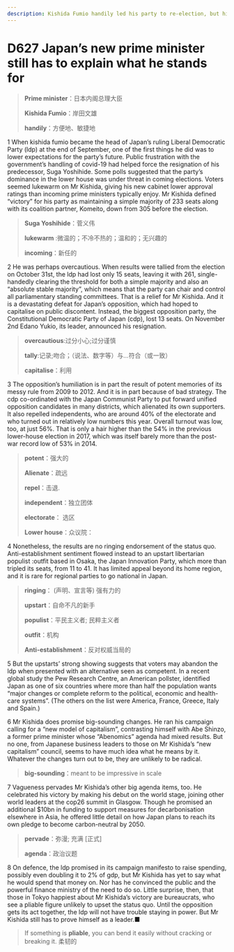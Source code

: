 ```yaml
---
description: Kishida Fumio handily led his party to re-election, but his agenda remains vague
---
```


# D627 Japan’s new prime minister still has to explain what he stands for
> **Prime minister**：日本内阁总理大臣
 > 
> **Kishida Fumio**：岸田文雄
 > 
> **handily**：方便地、敏捷地
 > 

1 When kishida fumio became the head of Japan’s ruling Liberal Democratic Party (ldp) at the end of September, one of the first things he did was to lower expectations for the party’s future. Public frustration with the government’s handling of covid-19 had helped force the resignation of his predecessor, Suga Yoshihide. Some polls suggested that the party’s dominance in the lower house was under threat in coming elections. Voters seemed lukewarm on Mr Kishida, giving his new cabinet lower approval ratings than incoming prime ministers typically enjoy. Mr Kishida defined “victory” for his party as maintaining a simple majority of 233 seats along with its coalition partner, Komeito, down from 305 before the election.

> **Suga Yoshihide**：菅义伟
>
> **lukewarm** :微温的；不冷不热的；温和的；无兴趣的
>
> **incoming**：新任的
>

2 He was perhaps overcautious. When results were tallied from the election on October 31st, the ldp had lost only 15 seats, leaving it with 261, single-handedly clearing the threshold for both a simple majority and also an “absolute stable majority”, which means that the party can chair and control all parliamentary standing committees. That is a relief for Mr Kishida. And it is a devastating defeat for Japan’s opposition, which had hoped to capitalise on public discontent. Instead, the biggest opposition party, the Constitutional Democratic Party of Japan (cdp), lost 13 seats. On November 2nd Edano Yukio, its leader, announced his resignation.

> **overcautious**:过分小心;过分谨慎
>
> **tally**:记录;吻合；（说法、数字等）与…符合（或一致）
>
> **capitalise**：利用
>

3 The opposition’s humiliation is in part the result of potent memories of its messy rule from 2009 to 2012. And it is in part because of bad strategy. The cdp co-ordinated with the Japan Communist Party to put forward unified opposition candidates in many districts, which alienated its own supporters. It also repelled independents, who are around 40% of the electorate and who turned out in relatively low numbers this year. Overall turnout was low, too, at just 56%. That is only a hair higher than the 54% in the previous lower-house election in 2017, which was itself barely more than the post-war record low of 53% in 2014.

> **potent**：强大的
>
> **Alienate**：疏远
>
> **repel**：击退.
>
> **independent**：独立团体
>
> **electorate**： 选区
>
> **Lower house**：众议院：
>

4 Nonetheless, the results are no ringing endorsement of the status quo. Anti-establishment sentiment flowed instead to an upstart libertarian populist :outfit based in Osaka, the Japan Innovation Party, which more than tripled its seats, from 11 to 41. It has limited appeal beyond its home region, and it is rare for regional parties to go national in Japan.

> **ringing**： (声明、宣言等) 强有力的
>
> **upstart**：自命不凡的新手
>
> **populist**：平民主义者; 民粹主义者
>
> **outfit**：机构
>
> **Anti-establishment**：反对权威当局的
>

5 But the upstarts’ strong showing suggests that voters may abandon the ldp when presented with an alternative seen as competent. In a recent global study the Pew Research Centre, an American pollster, identified Japan as one of six countries where more than half the population wants “major changes or complete reform to the political, economic and health-care systems”. (The others on the list were America, France, Greece, Italy and Spain.)

6 Mr Kishida does promise big-sounding changes. He ran his campaign calling for a “new model of capitalism”, contrasting himself with Abe Shinzo, a former prime minister whose “Abenomics” agenda had mixed results. But no one, from Japanese business leaders to those on Mr Kishida’s “new capitalism” council, seems to have much idea what he means by it. Whatever the changes turn out to be, they are unlikely to be radical.

> **big-sounding**：meant to be impressive in scale
>

7 Vagueness pervades Mr Kishida’s other big agenda items, too. He celebrated his victory by making his debut on the world stage, joining other world leaders at the cop26 summit in Glasgow. Though he promised an additional $10bn in funding to support measures for decarbonisation elsewhere in Asia, he offered little detail on how Japan plans to reach its own pledge to become carbon-neutral by 2050.

> **pervade**：弥漫; 充满 [正式]
>
> **agenda**：政治议题
>

8 On defence, the ldp promised in its campaign manifesto to raise spending, possibly even doubling it to 2% of gdp, but Mr Kishida has yet to say what he would spend that money on. Nor has he convinced the public and the powerful finance ministry of the need to do so. Little surprise, then, that those in Tokyo happiest about Mr Kishida’s victory are bureaucrats, who see a pliable figure unlikely to upset the status quo. Until the opposition gets its act together, the ldp will not have trouble staying in power. But Mr Kishida still has to prove himself as a leader.■

> If something is **pliable**, you can bend it easily without cracking or breaking it. 柔韧的
>

